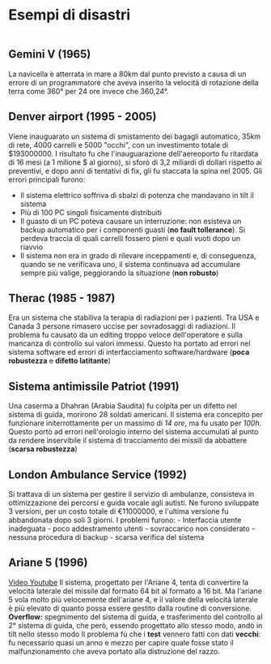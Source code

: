 # Esempi di disastri
```toc
```
## Gemini V (1965)
La navicella è atterrata in mare a 80km dal punto previsto a causa di un errore di un programmatore che aveva inserito la velocità di rotazione della terra come 360° per 24 ore invece che 360,24°.
## Denver airport (1995 - 2005)
Viene inauguarato un sistema di smistamento dei bagagli automatico, 35km di rete, 4000 carrelli e 5000 "occhi", con un investimento totale di $193000000. I risultato fu che l'inauguarazione dell'aereoporto fu ritardata di 16 mesi (a 1 milione $ al giorno), si sforò di 3,2 miliardi di dollari rispetto ai preventivi, e dopo anni di tentativi di fix, gli fu staccata la spina nel 2005.
Gli errori principali furono:
- Il sistema elettrico soffriva di sbalzi di potenza che mandavano in tilt il sistema
- Più di 100 PC singoli fisicamente distribuiti
- Il guasto di un PC poteva causare un interruzione: non esisteva un backup automatico per i componenti guasti (**no fault tollerance**). Si perdeva traccia di quali carrelli fossero pieni e quali vuoti dopo un riavvio
- Il sistema non era in grado di rilevare inceppamenti e, di conseguenza, quando se ne verificava uno, il sistema continuava ad accumulare sempre più valige, peggiorando la situazione (**non robusto**)
## Therac (1985 - 1987)
Era un sistema che stabiliva la terapia di radiazioni per i pazienti. Tra USA e Canada 3 persone rimasero uccise per sovradosaggi di radiazioni. Il problema fu causato da un editing troppo veloce dell'operatore e sulla mancanza di controllo sui valori immessi. Questo ha portato ad errori nel sistema software ed errori di interfacciamento software/hardware (**poca robustezza** e **difetto latitante**)
## Sistema antimissile Patriot (1991)
Una caserma a Dhahran (Arabia Saudita) fu colpita per un difetto nel sistema di guida, morirono 28 soldati americani. Il sistema era concepito per funzionare initerrottamente per un massimo di *14 ore*, ma fu usato per *100h*. Questo portò ad errori nell'orologio interno del sistema accumulati al punto da rendere inservibile il sistema di tracciamento dei missili da abbattere (**scarsa robustezza**)
## London Ambulance Service (1992)
Si trattava di un sistema per gestire il servizio di ambulanze, consisteva in ottimizzazione dei percorsi e guida vocale agli autisti. Ne furono sviluppate 3 versioni, per un costo totale di €11000000, e l'ultima versione fu abbandonata dopo soli 3 giorni. I problemi furono:
	- Interfaccia utente inadeguata
	- poco addestramento utenti
	- sovraccarico non considerato
	- nessuna procedura di backup
	- scarsa verifica del sistema
## Ariane 5 (1996)
[Video Youtube](https://www.youtube.com/watch?v=5tJPXYA0Nec)
Il sistema, progettato per l'Ariane 4, tenta di convertire la velocità laterale del missile dal formato 64 bit al formato a 16 bit. Ma l'ariane 5 vola molto più velocemente dell'ariane 4, e il valore della velocità laterale è più elevato di quanto possa essere gestito dalla routine di conversione.
	**Overflow:** spegnimento del sistema di guida, e trasferimento del controllo al 2° sistema di guida, che però, essendo progettato allo stesso modo, andò in tilt nello stesso modo
Il problema fù che i **test** vennero fatti con dati **vecchi**: fu necessario quasi un anno e mezzo per capire quale fosse stato il malfunzionamento che aveva portato alla distruzione del razzo.

